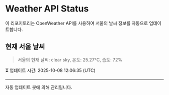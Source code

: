 
# Weather API Status

이 리포지토리는 OpenWeather API를 사용하여 서울의 날씨 정보를 자동으로 업데이트합니다.

## 현재 서울 날씨
> 서울의 현재 날씨: clear sky, 온도: 25.27°C, 습도: 72%

⏳ 업데이트 시간: 2025-10-08 12:06:35 (UTC)

---
자동 업데이트 봇에 의해 관리됩니다.
